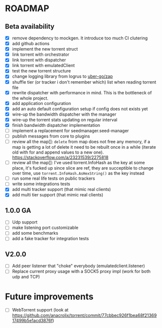 # ROADMAP

## Beta availability
- [x] remove dependency to mockgen. It introduce too much CI clutering
- [x] add github actions
- [x] implement the new torrent struct
- [x] link torrent with orchestrator
- [x] link torrent with dispatcher
- [x] link torrent with emulatedClient
- [x] test the new torrent structure
- [x] change logging library from logrus to [uber-go/zap](https://github.com/uber-go/zap)
- [x] shuffle tier (or tracker i don't remember which) list when reading torrent file
- [x] rewrite dispatcher with performance in mind. This is the bottleneck of the whole project.
- [x] add application configuration
- [x] add an auto default configuration setup if config does not exists yet
- [x] wire-up the bandwidth dispatcher with the manager
- [x] wire-up the torrent stats updating on regular interval
- [x] finish bandwidth dispatcher implementation
- [ ] implement a replacement for seedmanager.seed-manager
- [ ] publish messages from core to plugins
- [ ] review all the map[]: `delete` from map does not free any memory, if a map is getting a lot of delete it need to be rebuilt once in a while (iterate old with for and append values to a new one). https://stackoverflow.com/a/23231539/2275818
- [ ] review all the map[]: I've used torrent.InfoHash as the key at some place, it's fucked up since slice are ref, they are succeptible to change over time, use `torrent.InfoHash.AsHexString()` as the key instead
- [ ] run some real life tests on public trackers
- [ ] write some integrations tests
- [x] add multi tracker support (that mimic real clients)
- [x] add multi tier support (that mimic real clients)

## 1.0.0 GA
- [ ] Udp support
- [ ] make listening port customizable
- [ ] add some benchmarks
- [ ] add a fake tracker for integration tests

## V2.0.0
- [ ] Add peer listener that "choke" everybody (emulatedclient.listener)
- [ ] Replace current proxy usage with a SOCK5 proxy impl (work for both udp and TCP)

# Future improvements

- [ ] WebTorrent support (look at https://github.com/anacrolix/torrent/commit/77cbbec926f1bea68f2136917499b5e1acd3876f)
